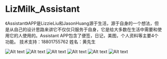 # LizMilk_Assistant  
《Assistant》APP是LizzieLiu和JasonHuang源于生活，源于自身的一个想法，但是从自己的设计思路来讲它不仅仅只服务于自身，它是给大多数在生活中需要和使用它的人使用的。Assistant APP包含了便签，日记，美图，个人资料等主要4个功能。
技术支持：18801755762
姓名：黄先生

![Alt text](https://github.com/BeyCIC/LizMilk_Assistant/blob/master/IMG_2927.jpg)
![Alt text](https://github.com/BeyCIC/LizMilk_Assistant/blob/master/IMG_2929.jpg)
![Alt text](https://github.com/BeyCIC/LizMilk_Assistant/blob/master/photo4.png)
![Alt text](https://github.com/BeyCIC/LizMilk_Assistant/blob/master/photo1.png)
![Alt text](https://github.com/BeyCIC/LizMilk_Assistant/blob/master/photo2.png)
![Alt text](https://github.com/BeyCIC/LizMilk_Assistant/blob/master/photo3.png)

